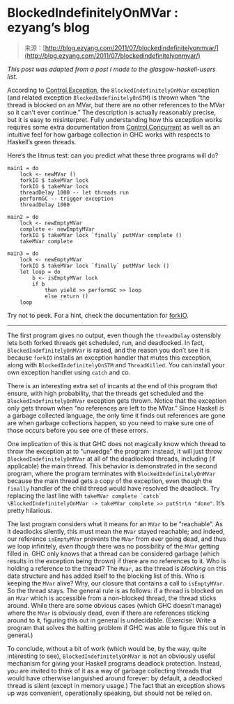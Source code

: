 <!--yml
category: 未分类
date: 2024-07-01 18:17:42
-->

# BlockedIndefinitelyOnMVar : ezyang’s blog

> 来源：[http://blog.ezyang.com/2011/07/blockedindefinitelyonmvar/](http://blog.ezyang.com/2011/07/blockedindefinitelyonmvar/)

*This post was adapted from a post I made to the glasgow-haskell-users list.*

According to [Control.Exception](http://haskell.org/ghc/docs/6.12.2/html/libraries/base-4.2.0.1/Control-Exception.html#t%3ABlockedIndefinitelyOnMVar), the `BlockedIndefinitelyOnMVar` exception (and related exception `BlockedIndefinitelyOnSTM`) is thrown when “the thread is blocked on an MVar, but there are no other references to the MVar so it can't ever continue.” The description is actually reasonably precise, but it is easy to misinterpret. Fully understanding how this exception works requires some extra documentation from [Control.Concurrent](http://hackage.haskell.org/packages/archive/base/latest/doc/html/Control-Concurrent.html) as well as an intuitive feel for how garbage collection in GHC works with respects to Haskell’s green threads.

Here’s the litmus test: can you predict what these three programs will do?

```
main1 = do
    lock <- newMVar ()
    forkIO $ takeMVar lock
    forkIO $ takeMVar lock
    threadDelay 1000 -- let threads run
    performGC -- trigger exception
    threadDelay 1000

main2 = do
    lock <- newEmptyMVar
    complete <- newEmptyMVar
    forkIO $ takeMVar lock `finally` putMVar complete ()
    takeMVar complete

main3 = do
    lock <- newEmptyMVar
    forkIO $ takeMVar lock `finally` putMVar lock ()
    let loop = do
        b <- isEmptyMVar lock
        if b
            then yield >> performGC >> loop
            else return ()
    loop

```

Try not to peek. For a hint, check the documentation for [forkIO](http://hackage.haskell.org/packages/archive/base/latest/doc/html/Control-Concurrent.html#v:forkIO).

* * *

The first program gives no output, even though the `threadDelay` ostensibly lets both forked threads get scheduled, run, and deadlocked. In fact, `BlockedIndefinitelyOnMVar` is raised, and the reason you don’t see it is because `forkIO` installs an exception handler that mutes this exception, along with `BlockedIndefinitelyOnSTM` and `ThreadKilled`. You can install your own exception handler using `catch` and co.

There is an interesting extra set of incants at the end of this program that ensure, with high probability, that the threads get scheduled and the `BlockedIndefinitelyOnMVar` exception gets thrown. Notice that the exception only gets thrown when “no references are left to the MVar.” Since Haskell is a garbage collected language, the only time it finds out references are gone are when garbage collections happen, so you need to make sure one of those occurs before you see one of these errors.

One implication of this is that GHC does not magically know which thread to throw the exception at to “unwedge” the program: instead, it will just throw `BlockedIndefinitelyOnMVar` at all of the deadlocked threads, including (if applicable) the main thread. This behavior is demonstrated in the second program, where the program terminates with `BlockedIndefinitelyOnMVar` because the main thread gets a copy of the exception, even though the `finally` handler of the child thread would have resolved the deadlock. Try replacing the last line with ``takeMVar complete `catch` \BlockedIndefinitelyOnMVar -> takeMVar complete >> putStrLn "done"``. It’s pretty hilarious.

The last program considers what it means for an `MVar` to be “reachable”. As it deadlocks silently, this must mean the `MVar` stayed reachable; and indeed, our reference `isEmptyMVar` prevents the `MVar` from ever going dead, and thus we loop infinitely, *even though* there was no possibility of the `MVar` getting filled in. GHC only knows that a thread can be considered garbage (which results in the exception being thrown) if there are no references to it. Who is holding a reference to the thread? The `MVar`, as the thread is *blocking* on this data structure and has added itself to the blocking list of this. Who is keeping the `MVar` alive? Why, our closure that contains a call to `isEmptyMVar`. So the thread stays. The general rule is as follows: if a thread is blocked on an `MVar` which is accessible from a non-blocked thread, the thread sticks around. While there are some obvious cases (which GHC doesn’t manage) where the `MVar` is obviously dead, even if there are references sticking around to it, figuring this out in general is undecidable. (Exercise: Write a program that solves the halting problem if GHC was able to figure this out in general.)

To conclude, without a bit of work (which would be, by the way, quite interesting to see), `BlockedIndefinitelyOnMVar` is not an obviously useful mechanism for giving your Haskell programs deadlock protection. Instead, you are invited to think of it as a way of garbage collecting threads that would have otherwise languished around forever: by default, a deadlocked thread is silent (except in memory usage.) The fact that an exception shows up was convenient, operationally speaking, but should not be relied on.